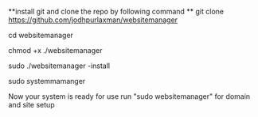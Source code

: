 **install git and clone the repo by following command **
git clone https://github.com/jodhpurlaxman/websitemanager

cd websitemanager

chmod +x ./websitemanager

sudo ./websitemanager -install

sudo systemmamanger

Now your system is ready for use
run "sudo websitemanager" for domain and site setup




